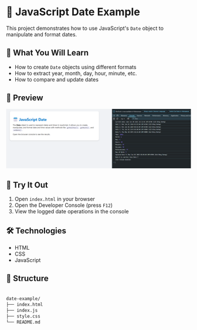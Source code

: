 # 📅 JavaScript Date Example

This project demonstrates how to use JavaScript's `Date` object to manipulate and format dates.

## 🧠 What You Will Learn

- How to create `Date` objects using different formats
- How to extract year, month, day, hour, minute, etc.
- How to compare and update dates

## 📸 Preview

![Preview](preview.png)

## 🧪 Try It Out

1. Open `index.html` in your browser
2. Open the Developer Console (press `F12`)
3. View the logged date operations in the console

## 🛠️ Technologies

- HTML
- CSS
- JavaScript

## 📂 Structure

```

date-example/
├── index.html
├── index.js
├── style.css
└── README.md

```

